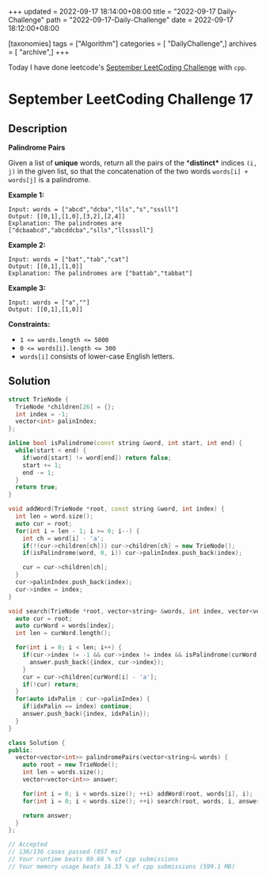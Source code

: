 +++
updated = 2022-09-17 18:14:00+08:00
title = "2022-09-17 Daily-Challenge"
path = "2022-09-17-Daily-Challenge"
date = 2022-09-17 18:12:00+08:00

[taxonomies]
tags = ["Algorithm"]
categories = [ "DailyChallenge",]
archives = [ "archive",]
+++

Today I have done leetcode's [September LeetCoding Challenge](https://leetcode.com/problems/palindrome-pairs/) with `cpp`.

<!-- more -->

# September LeetCoding Challenge 17

## Description

**Palindrome Pairs**

Given a list of **unique** words, return all the pairs of the ***distinct\*** indices `(i, j)` in the given list, so that the concatenation of the two words `words[i] + words[j]` is a palindrome.

 

**Example 1:**

```
Input: words = ["abcd","dcba","lls","s","sssll"]
Output: [[0,1],[1,0],[3,2],[2,4]]
Explanation: The palindromes are ["dcbaabcd","abcddcba","slls","llssssll"]
```

**Example 2:**

```
Input: words = ["bat","tab","cat"]
Output: [[0,1],[1,0]]
Explanation: The palindromes are ["battab","tabbat"]
```

**Example 3:**

```
Input: words = ["a",""]
Output: [[0,1],[1,0]]
```

 

**Constraints:**

- `1 <= words.length <= 5000`
- `0 <= words[i].length <= 300`
- `words[i]` consists of lower-case English letters.

## Solution

``` cpp
struct TrieNode {
  TrieNode *children[26] = {};
  int index = -1;
  vector<int> palinIndex;
};

inline bool isPalindrome(const string &word, int start, int end) {
  while(start < end) {
    if(word[start] != word[end]) return false;
    start += 1;
    end -= 1;
  }
  return true;
}

void addWord(TrieNode *root, const string &word, int index) {
  int len = word.size();
  auto cur = root;
  for(int i = len - 1; i >= 0; i--) {
    int ch = word[i] - 'a';
    if(!(cur->children[ch])) cur->children[ch] = new TrieNode();
    if(isPalindrome(word, 0, i)) cur->palinIndex.push_back(index);

    cur = cur->children[ch];
  }
  cur->palinIndex.push_back(index);
  cur->index = index;
}

void search(TrieNode *root, vector<string> &words, int index, vector<vector<int>> &answer) {
  auto cur = root;
  auto curWord = words[index];
  int len = curWord.length();

  for(int i = 0; i < len; i++) {
    if(cur->index != -1 && cur->index != index && isPalindrome(curWord, i, len - 1)) {
      answer.push_back({index, cur->index});
    }
    cur = cur->children[curWord[i] - 'a'];
    if(!cur) return;
  }
  for(auto idxPalin : cur->palinIndex) {
    if(idxPalin == index) continue;
    answer.push_back({index, idxPalin});
  }
}

class Solution {
public:
  vector<vector<int>> palindromePairs(vector<string>& words) {
    auto root = new TrieNode();
    int len = words.size();
    vector<vector<int>> answer;

    for(int i = 0; i < words.size(); ++i) addWord(root, words[i], i);
    for(int i = 0; i < words.size(); ++i) search(root, words, i, answer);

    return answer;
  }
};

// Accepted
// 136/136 cases passed (857 ms)
// Your runtime beats 89.68 % of cpp submissions
// Your memory usage beats 16.33 % of cpp submissions (599.1 MB)
```
